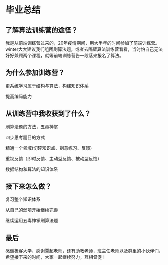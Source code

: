 # 毕业总结

## 了解算法训练营的途径？

我是从前端训练营过来的，20年疫情期间，用大半年的时间参加了前端训练营。winter大大建议我们组团刷算法题，或者去隔壁算法训练营看看，当时怕自己无法好好兼顾两个课程，就等前端训练营告一段落来报名了算法。



## 为什么参加训练营？

更系统学习属于结构与算法，构建知识体系

提高编码能力



## 从训练营中我收获到了什么？

刷算法题的方法，五毒神掌

四步思考题目的方式

精通一个领域(切碎知识点、刻意练习、反馈)

重视反馈（即时反馈、主动型反馈、被动型反馈）

数据结构和算法的知识体系



## 接下来怎么做？

复习整个知识体系

从自己的弱项开始继续完善

继续运用五毒神掌刷算法题



## 最后

感谢极客大学，感谢覃超老师，还有助教老师，班主任老师以及群里的小伙伴们，希望接下来的时间，大家一起继续努力，互相督促！